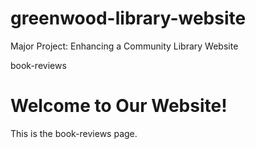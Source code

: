 # greenwood-library-website
Major Project: Enhancing a Community Library Website
<!DOCTYPE html>
<html lang="en">
<head>
  <meta charset="UTF-8">
   book-reviews
</head>
<body>
  <h1>Welcome to Our Website!</h1>
  <p>This is the book-reviews page.</p>
</body>
</html>
